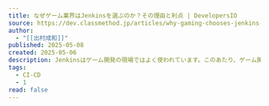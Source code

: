 ```yaml
---
title: なぜゲーム業界はJenkinsを選ぶのか？その理由と利点 | DevelopersIO
source: https://dev.classmethod.jp/articles/why-gaming-chooses-jenkins-reasons-benefits/
author:
  - "[[出村成和]]"
published: 2025-05-08
created: 2025-05-06
description: Jenkinsはゲーム開発の現場ではよく使われています。このあたり、ゲーム開発環境の事情が大きく絡んでいるようです。
tags:
  - CI-CD
  - 1
read: false
---
```

